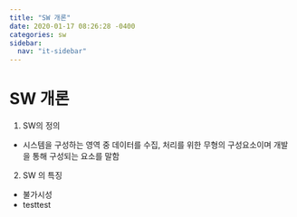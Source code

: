 ```yaml
---
title: "SW 개론"
date: 2020-01-17 08:26:28 -0400
categories: sw
sidebar:
  nav: "it-sidebar"
---
```

# SW 개론 

1. SW의 정의
- 시스템을 구성하는 영역 중 데이터를 수집, 처리를 위한 무형의 구성요소이며 개발을 통해 구성되는 요소를 말함
2. SW 의 특징
- 불가시성
- testtest
